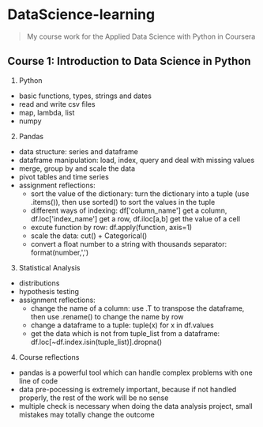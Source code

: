 # DataScience-learning
>My course work for the Applied Data Science with Python in Coursera

## Course 1: Introduction to Data Science in Python
1. Python
* basic functions, types, strings and dates
* read and write csv files
* map, lambda, list
* numpy

2. Pandas
* data structure: series and dataframe
* dataframe manipulation: load, index, query and deal with missing values
* merge, group by and scale the data
* pivot tables and time series
* assignment reflections: 
	* sort the value of the dictionary: turn the dictionary into a tuple (use .items()), then use sorted() to sort the values in the tuple
	* different ways of indexing: df['column_name'] get a column, df.loc['index_name'] get a row, df.iloc[a,b] get the value of a cell
	* excute function by row: df.apply(function, axis=1)
	* scale the data: cut() + Categorical()
	* convert a float number to a string with thousands separator: format(number,',')
	
3. Statistical Analysis
* distributions 
* hypothesis testing
* assignment reflections: 
	* change the name of a column: use .T to transpose the dataframe, then use .rename() to change the name by row
	* change a dataframe to a tuple: tuple(x) for x in df.values
	* get the data which is not from tuple_list from a dataframe: df.loc[~df.index.isin(tuple_list)].dropna()
	
4. Course reflections
* pandas is a powerful tool which can handle complex problems with one line of code
* data pre-pocessing is extremely important, because if not handled properly, the rest of the work will be no sense
* multiple check is necessary when doing the data analysis project, small mistakes may totally change the outcome

